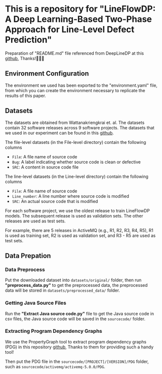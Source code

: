 
# This is a repository for "LineFlowDP: A Deep Learning-Based Two-Phase Approach for Line-Level Defect Prediction"
  
Preparation of "README.md" file referenced from DeepLineDP at this [github](https://github.com/awsm-research/DeepLineDP), Thanks!🥰🥰🥰

  
## Environment Configuration
  
The environment we used has been exported to the "environment.yaml" file, from which you can create the environment necessary to replicate the results of this paper.
  
## Datasets

The datasets are obtained from Wattanakriengkrai et. al. The datasets contain 32 software releases across 9 software projects. The datasets that we used in our experiment can be found in this [github](https://github.com/awsm-research/line-level-defect-prediction).

The file-level datasets (in the File-level directory) contain the following columns

 - `File`: A file name of source code
 - `Bug`: A label indicating whether source code is clean or defective
 - `SRC`: A content in source code file

The line-level datasets (in the Line-level directory) contain the following columns
 - `File`: A file name of source code
 - `Line_number`: A line number where source code is modified
 - `SRC`: An actual source code that is modified

For each software project, we use the oldest release to train LineFlowDP models. The subsequent release is used as validation sets. The other releases are used as test sets.

For example, there are 5 releases in ActiveMQ (e.g., R1, R2, R3, R4, R5), R1 is used as training set, R2 is used as validation set, and R3 - R5 are used as test sets.


## Data Prepation

### Data Preprocess

Put the downloaded dataset into `datasets/original/` folder, then run **"preprocess_data.py"** to get the preprocessed data, the preprocessed data will be stored in `datasets/preprocessed_data/` folder.

### Getting Java Source Files

Run the **"Extract Java source code.py"** file to get the Java source code in csv files, the Java source code will be saved in the `sourcecode/` folder.

### Extracting Program Dependency Graphs

We use the PropertyGraph tool to extract program dependency graphs (PDG) in this repository  [github](https://github.com/Zanbrachrissik/PropertyGraph), Thanks to them for providing such a handy tool!

Then put the PDG file in the `sourcecode/[PROJECT]/[VERSION]/PDG` folder, such as `sourcecode/activemq/activemq-5.0.0/PDG`.

